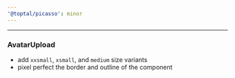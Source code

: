 ```yaml
---
'@toptal/picasso': minor
---
```


---

### AvatarUpload

- add `xxsmall`, `xsmall`, and `medium` size variants
- pixel perfect the border and outline of the component
